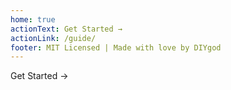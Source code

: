 ```yaml
---
home: true
actionText: Get Started →
actionLink: /guide/
footer: MIT Licensed | Made with love by DIYgod
---
```


<div>
  <DPlayer :immediate="true"></DPlayer>
</div>

<div class="hero custom"><p class="action"><router-link to="/guide/" class="nav-link action-button">Get Started →</router-link></p></div>